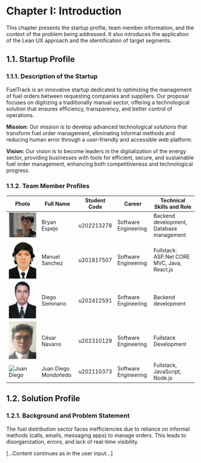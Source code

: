 # Chapter I: Introduction

This chapter presents the startup profile, team member information, and the context of the problem being addressed. It also introduces the application of the Lean UX approach and the identification of target segments.

## 1.1. Startup Profile

### 1.1.1. Description of the Startup
FuelTrack is an innovative startup dedicated to optimizing the management of fuel orders between requesting companies and suppliers. Our proposal focuses on digitizing a traditionally manual sector, offering a technological solution that ensures efficiency, transparency, and better control of operations.

**Mission:** Our mission is to develop advanced technological solutions that transform fuel order management, eliminating informal methods and reducing human error through a user-friendly and accessible web platform.

**Vision:** Our vision is to become leaders in the digitalization of the energy sector, providing businesses with tools for efficient, secure, and sustainable fuel order management, enhancing both competitiveness and technological progress.

### 1.1.2. Team Member Profiles

| Photo | Full Name | Student Code | Career | Technical Skills and Role |
|-------|-----------|--------------|--------|---------------------------|
| ![Bryan Espejo](img/foto_bryan.png) | Bryan Espejo | u202213278 | Software Engineering | Backend development, Database management |
| ![Manuel Sanchez](img/foto_manuel.jpg) | Manuel Sanchez | u201817507 | Software Engineering | Fullstack: ASP.Net CORE MVC, Java, React.js |
| ![Diego Seminario](img/diego.jpeg) | Diego Seminario | u202412591 | Software Engineering | Backend development |
| ![Cesar Navarro](img/foto_cesar.png) | César Navarro | u202310129 | Software Engineering | Fullstack Development |
| ![Juan Diego](img/foto_compañero4.jpg) | Juan Diego Mondoñedo | u202110373 | Software Engineering | Fullstack, JavaScript, Node.js |

## 1.2. Solution Profile

### 1.2.1. Background and Problem Statement
The fuel distribution sector faces inefficiencies due to reliance on informal methods (calls, emails, messaging apps) to manage orders. This leads to disorganization, errors, and lack of real-time visibility.

[...Content continues as in the user input...]
